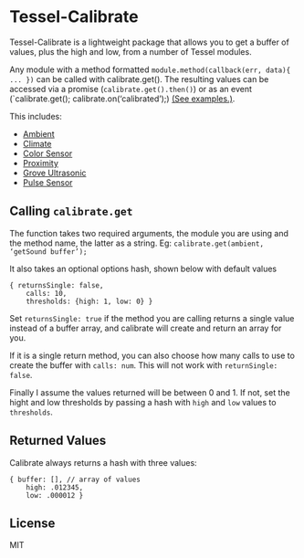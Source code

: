 # Tessel-Calibrate

Tessel-Calibrate is a lightweight package that allows you to get a buffer of values, plus the high and low, from a number of Tessel modules.

Any module with a method formatted `module.method(callback(err, data){ ... })` can be called with calibrate.get(). The resulting values can be accessed via a promise (`calibrate.get().then()`) or as an event (`calibrate.get(); calibrate.on(‘calibrated’);) [(See examples.)]().

This includes:
* [Ambient](https://github.com/tessel/ambient-attx4)
* [Climate](https://github.com/tessel/climate-si7005)
* [Color Sensor](https://www.npmjs.com/package/rgb-tcs34725)
* [Proximity](https://www.npmjs.com/package/proximity-hcsr04)
* [Grove Ultrasonic](https://www.npmjs.com/package/tessel-sen10737p)
* [Pulse Sensor](https://www.npmjs.com/package/pulsesensor)

## Calling `calibrate.get`

The function takes two required arguments, the module you are using and the method name, the latter as a string. Eg: `calibrate.get(ambient, ‘getSound buffer’);`

It also takes an optional options hash, shown below with default values
``` 
{ returnsSingle: false,
	calls: 10,
	thresholds: {high: 1, low: 0} } 
```

Set `returnsSingle: true` if the method you are calling returns a single value instead of a buffer array, and calibrate will create and return an array for you.

If it is a single return method, you can also choose how many calls to use to create the buffer with `calls: num`. This will not work with `returnSingle: false`.

Finally I assume the values returned will be between 0 and 1. If not, set the hight and low thresholds by passing a hash with `high` and `low` values to `thresholds`.

## Returned Values
Calibrate always returns a hash with three values:
``` 
{ buffer: [], // array of values
	high: .012345,
	low: .000012 } 
```

## License
MIT